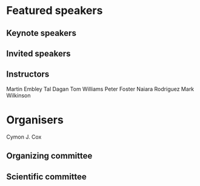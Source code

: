 # Featured speakers

## Keynote speakers


## Invited speakers


## Instructors
Martin Embley
Tal Dagan
Tom Williams
Peter Foster
Naiara Rodriguez
Mark Wilkinson

# Organisers
Cymon J. Cox

## Organizing committee


## Scientific committee
